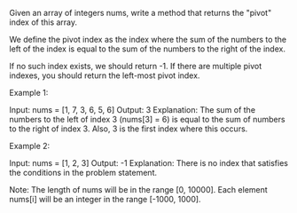 Given an array of integers nums, write a method that returns the "pivot" index of this array.

We define the pivot index as the index where the sum of the numbers to the left of the index is equal to the sum of the numbers to the right of the index.

If no such index exists, we should return -1. If there are multiple pivot indexes, you should return the left-most pivot index.


Example 1:

Input: 
nums = [1, 7, 3, 6, 5, 6]
Output: 3
Explanation: 
The sum of the numbers to the left of index 3 (nums[3] = 6) is equal to the sum of numbers to the right of index 3.
Also, 3 is the first index where this occurs.



Example 2:

Input: 
nums = [1, 2, 3]
Output: -1
Explanation: 
There is no index that satisfies the conditions in the problem statement.



Note:
The length of nums will be in the range [0, 10000].
Each element nums[i] will be an integer in the range [-1000, 1000].
